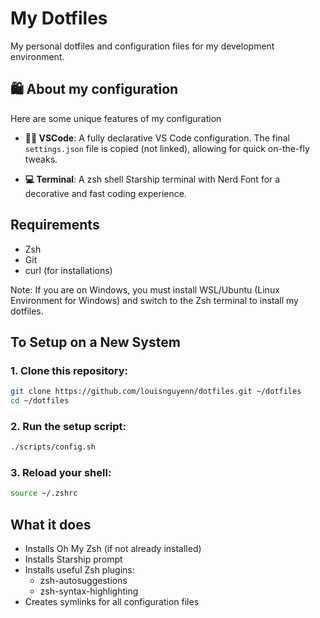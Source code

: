 # My Dotfiles
My personal dotfiles and configuration files for my development environment.

## 🛍️ About my configuration
Here are some unique features of my configuration

- **👨‍💻 VSCode**: A fully declarative VS Code configuration. The final `settings.json` file is copied (not linked), allowing for quick on-the-fly tweaks. 

- **💻 Terminal**: A zsh shell Starship terminal with Nerd Font for a decorative and fast coding experience.

## Requirements
- Zsh
- Git
- curl (for installations)

Note: If you are on Windows, you must install WSL/Ubuntu (Linux Environment for Windows) and switch to the Zsh terminal to install my dotfiles.

## To Setup on a New System

### 1. Clone this repository:
```bash
git clone https://github.com/louisnguyenn/dotfiles.git ~/dotfiles
cd ~/dotfiles
```

### 2. Run the setup script:
```bash
./scripts/config.sh
```

### 3. Reload your shell:
```bash
source ~/.zshrc
```

## What it does
- Installs Oh My Zsh (if not already installed)
- Installs Starship prompt
- Installs useful Zsh plugins:
  - zsh-autosuggestions
  - zsh-syntax-highlighting
- Creates symlinks for all configuration files
